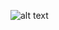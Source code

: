 ![alt text](https://github.com/Jackobo-Usagi/Games-GFXCfg-Database/blob/main/Cyber_Shadow/config-1.png?raw=true)
